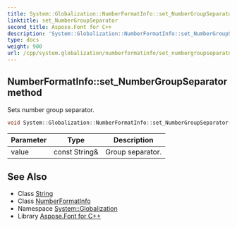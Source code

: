 ```yaml
---
title: System::Globalization::NumberFormatInfo::set_NumberGroupSeparator method
linktitle: set_NumberGroupSeparator
second_title: Aspose.Font for C++
description: 'System::Globalization::NumberFormatInfo::set_NumberGroupSeparator method. Sets number group separator in C++.'
type: docs
weight: 900
url: /cpp/system.globalization/numberformatinfo/set_numbergroupseparator/
---
```

## NumberFormatInfo::set_NumberGroupSeparator method


Sets number group separator.

```cpp
void System::Globalization::NumberFormatInfo::set_NumberGroupSeparator(const String &value)
```


| Parameter | Type | Description |
| --- | --- | --- |
| value | const String\& | Group separator. |

## See Also

* Class [String](../../../system/string/)
* Class [NumberFormatInfo](../)
* Namespace [System::Globalization](../../)
* Library [Aspose.Font for C++](../../../)
